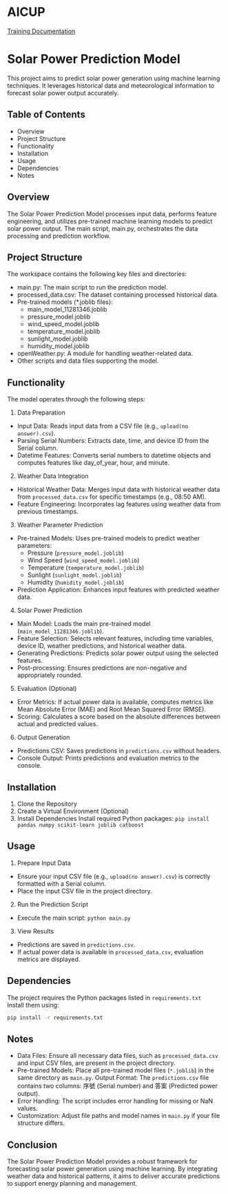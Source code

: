 # AICUP

[Training Documentation](training.md)

# Solar Power Prediction Model
This project aims to predict solar power generation using machine learning techniques. It leverages historical data and meteorological information to forecast solar power output accurately.

## Table of Contents
+ Overview
+ Project Structure
+ Functionality
+ Installation
+ Usage
+ Dependencies
+ Notes

## Overview
The Solar Power Prediction Model processes input data, performs feature engineering, and utilizes pre-trained machine learning models to predict solar power output. The main script, main.py, orchestrates the data processing and prediction workflow.

## Project Structure
The workspace contains the following key files and directories:

+ main.py: The main script to run the prediction model.
+ processed_data.csv: The dataset containing processed historical data.
+ Pre-trained models (*.joblib files):
  + main_model_11281346.joblib
  + pressure_model.joblib
  + wind_speed_model.joblib
  + temperature_model.joblib
  + sunlight_model.joblib
  + humidity_model.joblib
+ openWeather.py: A module for handling weather-related data.
+ Other scripts and data files supporting the model.

## Functionality
The model operates through the following steps:

1. Data Preparation
+ Input Data: Reads input data from a CSV file (e.g., `upload(no answer).csv`).
+ Parsing Serial Numbers: Extracts date, time, and device ID from the Serial column.
+ Datetime Features: Converts serial numbers to datetime objects and computes features like day_of_year, hour, and minute.
2. Weather Data Integration
+ Historical Weather Data: Merges input data with historical weather data from `processed_data.csv` for specific timestamps (e.g., 08:50 AM).
+ Feature Engineering: Incorporates lag features using weather data from previous timestamps.
3. Weather Parameter Prediction
+ Pre-trained Models: Uses pre-trained models to predict weather parameters:
  + Pressure (`pressure_model.joblib`)
  + Wind Speed (`wind_speed_model.joblib`)
  + Temperature (`temperature_model.joblib`)
  + Sunlight (`sunlight_model.joblib`)
  + Humidity (`humidity_model.joblib`)
+ Prediction Application: Enhances input features with predicted weather data.
4. Solar Power Prediction
+ Main Model: Loads the main pre-trained model (`main_model_11281346.joblib`).
+ Feature Selection: Selects relevant features, including time variables, device ID, weather predictions, and historical weather data.
+ Generating Predictions: Predicts solar power output using the selected features.
+ Post-processing: Ensures predictions are non-negative and appropriately rounded.
5. Evaluation (Optional)
+ Error Metrics: If actual power data is available, computes metrics like Mean Absolute Error (MAE) and Root Mean Squared Error (RMSE).
+ Scoring: Calculates a score based on the absolute differences between actual and predicted values.
6. Output Generation
+ Predictions CSV: Saves predictions in `predictions.csv` without headers.
+ Console Output: Prints predictions and evaluation metrics to the console.
## Installation
1. Clone the Repository
2. Create a Virtual Environment (Optional)
3. Install Dependencies
Install required Python packages:
`pip install pandas numpy scikit-learn joblib catboost`

## Usage
1. Prepare Input Data
+ Ensure your input CSV file (e.g., `upload(no answer).csv`) is correctly formatted with a Serial column.
+ Place the input CSV file in the project directory.
2. Run the Prediction Script
+ Execute the main script:
`python main.py`

3. View Results
+ Predictions are saved in `predictions.csv`.
+ If actual power data is available in `processed_data.csv`, evaluation metrics are displayed.

## Dependencies

The project requires the Python packages listed in `requirements.txt`  
Install them using:

```sh
pip install -r requirements.txt
```

## Notes
+ Data Files: Ensure all necessary data files, such as `processed_data.csv` and input CSV files, are present in the project directory.
+ Pre-trained Models: Place all pre-trained model files (`*.joblib`) in the same directory as `main.py`.
Output Format: The `predictions.csv` file contains two columns: 序號 (Serial number) and 答案 (Predicted power output).
+ Error Handling: The script includes error handling for missing or NaN values.
+ Customization: Adjust file paths and model names in `main.py` if your file structure differs.
## Conclusion
The Solar Power Prediction Model provides a robust framework for forecasting solar power generation using machine learning. By integrating weather data and historical patterns, it aims to deliver accurate predictions to support energy planning and management.